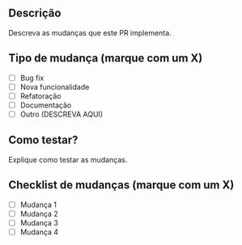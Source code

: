 ## Descrição
Descreva as mudanças que este PR implementa.

## Tipo de mudança (marque com um X)
- [ ] Bug fix 
- [ ] Nova funcionalidade 
- [ ] Refatoração 
- [ ] Documentação 
- [ ] Outro (DESCREVA AQUI) 

## Como testar?
Explique como testar as mudanças.

## Checklist de mudanças (marque com um X)
- [ ] Mudança 1
- [ ] Mudança 2
- [ ] Mudança 3
- [ ] Mudança 4